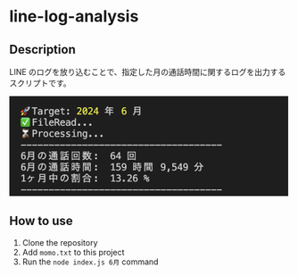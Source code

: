 # line-log-analysis

## Description

LINE のログを放り込むことで、指定した月の通話時間に関するログを出力するスクリプトです。

<img src="example.png" width="500px" />

## How to use

1. Clone the repository
2. Add `momo.txt` to this project
3. Run the `node index.js 6月` command

